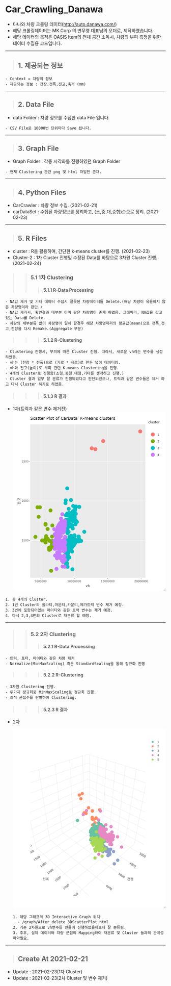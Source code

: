 # Car_Crawling_Danawa
- 다나와 차량 크롤링 데이터(http://auto.danawa.com/)
- 해당 크롤링데이터는 MK.Corp 의 변무영 대표님의 오더로, 제작하였습니다.
- 해당 데이터의 목적은 OASIS Item의 전체 공간 소독시, 차량의 부피 측정을 위한 데이터 수집용 코드입니다.   
   
***
> ## 1. 제공되는 정보
```
- Context = 차량의 정보
- 제공되는 정보 : 전장,전폭,전고,축거 (mm)
```   
***
> ## 2. Data File
- data Folder : 차량 정보를 수집한 data File 입니다. 
```
- CSV File로 10000번 단위마다 Save 됩니다.
```   
***

> ## 3. Graph File
- Graph Folder : 각종 시각화를 진행하였던 Graph Folder 
```
- 현재 Clustering 관련 png 및 html 파일만 존재.
```   
***
> ## 4. Python Files

- CarCrawler : 차량 정보 수집. (2021-02-21)
- carDataSet : 수집된 차량정보를 정리하고, (소,중,대,승합)순으로 정리. (2021-02-23)

***   
> ## 5. R Files
- cluster : R을 활용하여, 간단한 k-means cluster를 진행. (2021-02-23)
- Cluster-2 : 1차 Cluster 진행및 수정된 Data를 바탕으로 3차원 Cluster 진행. (2021-02-24)

>> ### 5.1 1차 Clustering
>>> #### 5.1.1 R-Data Processing
```
- NA값 제거 및 기타 데이터 수집시 잘못된 차량데이터들 Delete.(해당 차량이 유용하지 않은 차량명이라 판단.)
- NA값 제거시, 확인결과 대부분 이미 같은 차량명이 존재 하였음. 그에따라, NA값을 갖고있는 Data를 Delete. 
- 차량의 세부분류 없이 차량명이 일치 할경우 해당 차량명끼리의 평균값(mean)으로 전폭,전고,전장을 다시 Remake.(Aggregate 부분)
```
>>> #### 5.1.2 R-Clustering
```
- Clustering 진행시, 부피에 따른 Cluster 진행. 따라서, 새로운 vh라는 변수를 생성하였음.
- vh는 (전장 * 전폭)으로 (가로 * 세로)로 만든 넓이 데이터임.
- vh와 전고(높이)로 부피 관련 K-means Clustering을 진행.
- 4개의 Cluster로 진행함(소형,중형,대형,기타를 생각하고 진행.)
- Cluster 결과 일부 잘 분류가 진행되었다고 판단되었으나, 트럭과 같은 변수들은 제거 하고 다시 Cluster 하기로 하였음.
```
   
>>>   #### 5.1.3 R 결과
   - 1차(트럭과 같은 변수 제거전)   
       <img src="/graph/Before_delete.png" title="1차 K-Means Clusters" alt="First Cluster"></img><br/>   
   ```
   1. 총 4개의 Cluster.
   2. 1번 Cluster의 쏠라티,마운티,카운티,메가트럭 변수 제거 예정.
   3. 3번에 포함되어있는 마이티와 같은 트럭 변수는 제거 예정.
   4. 다시 2,3,4번의 Cluster로 재분류 할 예정.
   ```   
***
   
>>   ### 5.2 2차 Clustering
>>> #### 5.2.1 R-Data Processing
```
- 트럭, 포터, 마이티와 같은 차량 제거
- Normalize(MinMaxScaling) 혹은 StandardScaling을 통해 정규화 진행
```
>>> #### 5.2.2 R-Clustering
```
- 3차원 Clustering 진행.
- 두가지 정규화중 MinMaxScaling로 정규화 진행.
- 최적 군집수를 판별하여 Clustering.
```
   
 >>>  #### 5.2.3 R 결과   
   - 2차   
      
         
      <img src="/graph/After_delete_3DScatterPlot.png" href ="/graph/After_delete_3DScatterPlot.html" title="1차 K-Means Clusters" alt="First Cluster"></img><br/> 
      ```
      1. 해당 그래프의 3D Interactive Graph 위치 
        - /graph/After_delete_3DScatterPlot.html
      2. 기존 2차원으로 vh변수를 만들어 진행하였을때보다 잘 분류됨.
      3. 추후, 실제 데이터와 차량 군집의 Mapping하여 재분류 및 Cluster 들과의 관계성 파악필요.
      ```
***
 
> ## Create At 2021-02-21
- Update : 2021-02-23(1차 Cluster)
- Update : 2021-02-23(2차 Cluster 및 변수 제거) 
